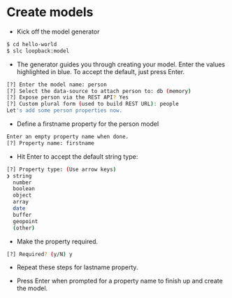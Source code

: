 # Create models

* Kick off the model generator

``` bash
$ cd hello-world
$ slc loopback:model
```

* The generator guides you through creating your model. Enter the values highlighted in blue. To accept the default, just press Enter.

``` bash
[?] Enter the model name: person
[?] Select the data-source to attach person to: db (memory)
[?] Expose person via the REST API? Yes
[?] Custom plural form (used to build REST URL): people
Let's add some person properties now.
```
* Define a firstname property for the person model

``` bash
Enter an empty property name when done.
[?] Property name: firstname
```

* Hit Enter to accept the default string type:
``` bash
[?] Property type: (Use arrow keys)
❯ string
  number
  boolean
  object
  array
  date
  buffer
  geopoint
  (other)
```

* Make the property required.
``` bash
[?] Required? (y/N) y
```

* Repeat these steps for lastname property.

* Press Enter when prompted for a property name to finish up and create the model.